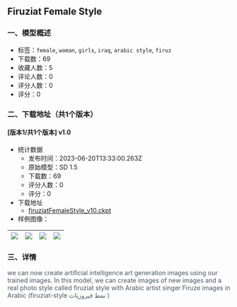 ## Firuziat Female Style
### 一、模型概述

- 标签：`female`, `woman`, `girls`, `iraq`, `arabic style`, `firuz`
- 下载数：69
- 收藏人数：5
- 评论人数：0
- 评分人数：0
- 评分：0

### 二、下载地址（共1个版本）

#### [版本1/共1个版本] v1.0

- 统计数据
  - 发布时间：2023-06-20T13:33:00.263Z
  - 原始模型：SD 1.5
  - 下载数：69
  - 评分人数：0
  - 评分：0
- 下载地址
  - [firuziatFemaleStyle_v10.ckpt](https://civitai.com/api/download/models/99477)
- 样例图像：

| <img src="https://image.civitai.com/xG1nkqKTMzGDvpLrqFT7WA/53249a92-91be-4d05-864c-e84863597a35/width=450/1207353.jpeg" /> | <img src="https://image.civitai.com/xG1nkqKTMzGDvpLrqFT7WA/ad2f6f75-40e7-4d6f-b109-d363031b9c7c/width=450/1207351.jpeg" /> | <img src="https://image.civitai.com/xG1nkqKTMzGDvpLrqFT7WA/a59ed547-7a19-4b3e-a478-4c48e79c41be/width=450/1207352.jpeg" /> | <img src="https://image.civitai.com/xG1nkqKTMzGDvpLrqFT7WA/dd247ab8-791f-4406-b381-1da265e7e171/width=450/1207350.jpeg" /> |
| ---- | ---- | ---- | ---- |


### 三、详情
<p><span style="color:rgb(75, 85, 99)">we can now create artificial intelligence art generation images using our trained images. In this model, we can create images of new images and a real photo style called firuziat style with Arabic artist singer Firuze images in Arabic (firuziat-style نمط فيروزيات )</span></p>